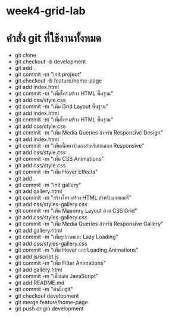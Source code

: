 # week4-grid-lab
# คำสั่ง git ที่ใช้งานทั้งหมด
- git clone <your-repo-url>
- git checkout -b development
- git add .
- git commit -m "init project"
- git checkout -b feature/home-page
- git add index.html
- git commit -m "เพิ่มโครงสร้าง HTML พื้นฐาน"
- git add css/style.css
- git commit -m "เพิ่ม Grid Layout พื้นฐาน"
- git add index.html
- git commit -m "เพิ่มโครงสร้าง HTML พื้นฐาน"  
- git add css/style.css 
- git commit -m "เพิ่ม Media Queries สำหรับ Responsive Design"
- git add index.html
- git commit -m "เพิ่มเนื้อหาจำลองสำหรับทดสอบ Responsive"
- git add css/style.css
- git commit -m "เพิ่ม CSS Animations"
- git add css/style.css
- git commit -m "เพิ่ม Hover Effects"
- git add .
- git commit -m "init gallery"
- git add gallery.html
- git commit -m "สร้างโครงสร้าง HTML สำหรับแกลเลอรี่"
- git add css/styles-gallery.css
- git commit -m "เพิ่ม Masonry Layout ด้วย CSS Grid"
- git add css/styles-gallery.css  
- git commit -m "เพิ่ม Media Queries สำหรับ Responsive Gallery"
- git add gallery.html
- git commit -m "เพิ่มรูปภาพและ Lazy Loading"
- git add css/styles-gallery.css    
- git commit -m "เพิ่ม Hover และ Loading Animations"
- git add js/script.js
- git commit -m "เพิ่ม Filter Animations"
- git add gallery.html
- git commit -m "เชื่อมต่อ JavaScript"
- git add README.md
- git commit -m "คำสั่ง git"
- git checkout development
- git merge feature/home-page
- git push origin development